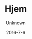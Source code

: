 ---
title: Hjem
sections:
    -
        backgroundImage: 03be653819aa1d26ff6a2c604500b1cee4276258
        template: fullHeightBanner
        button:
            target: _self
            text: 'Se vores juleåbningstider'
            href: /da/juleaabningstider
        text: '# Velkommen til Café Sweet Surrender. Børnevenlig og non-profit café på Vesterbro med mange aktiviteter for børnefamilien.'
showInNav: false
description: null
meta:
    id: 4d6d066a0c19f42f2eb9dbff20c41bf0af72b625
    parentId: ""
    language: da
date: '2016-7-6'
author: Unknown
permalink: /da/hjem/
layout: sectionPage
---